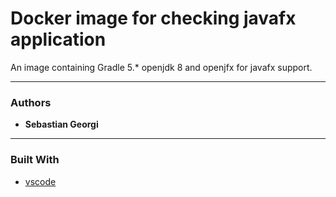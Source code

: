 # Docker image for checking javafx application

An image containing Gradle 5.* openjdk 8 and openjfx for javafx support.

___

### Authors
* **Sebastian Georgi**

___

### Built With

* [vscode](https://code.visualstudio.com/)
